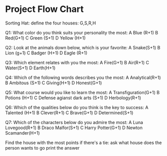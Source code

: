 # Project Flow Chart
Sorting Hat:
define the four houses: G,S,R,H 

Q1: What color do you think suits your personality the most:
A Blue (R+1) B Red(G+1) C Green (S+1) D Yellow (H+1)

Q2: Look at the animals down below, which is your favorite:
A Snake(S+1) B Lion (g+1) C Badger (H+1) D Eagle (R+1)

Q3: Which element relates with you the most:
A Fire(G+1) B Air(R+1) C Water(S+1) D Earth(H+1)

Q4: Which of the following words describes you the most:
A Analytical(R+1) B Ambitous (S+1) C Giving(H+1) D Honest(G+1)

Q5: What course would you like to learn the most:
A Transfiguration(G+1) B Potions (H+1) C Defense agianst dark arts (S+1) D Herbology(R+1)

Q6: Which of the qualities below do you think is the key to success:
A Talented (H+1) B Clever(R+1) C Brave(G+1) D Determined(S+1)

Q7: Which of the characters below do you admire the most:
A Luna Lovegood(R+1) B Draco Malfor(S+1) C Harry Potter(G+1) D Newton Scamander(H+1)

Find the house with the most points
if there's a tie:
ask what house does the person wants to go 
print the answer
